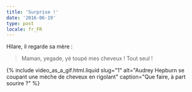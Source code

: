 ```yaml
---
title: 'Surprise !'
date: '2016-06-19'
type: post
locale: fr_FR
---
```


Hilare, il regarde sa mère :

> Maman, yegade, yé toupé mes cheveux ! Tout seul !

{% include video_as_a_gif.html.liquid
slug="1"
alt="Audrey Hepburn se coupant une mèche de cheveux en rigolant"
caption="Que faire, à part sourire ?"
%}
